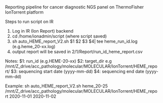 Reporting pipeline for cancer diagnostic NGS panel on ThermoFisher IonTorrent platform

Steps to run script on IR 
1.	Log in IR (Ion Report) backend
2.	cd /home/ionadmin/script (where script saved)
3.	sh auto_HEME_report_V2.sh $1 $2 $3 $4| tee heme_run_id.log (e.g.heme_20-xx.log)
4.	output report will be saved in $2/$1/Report/run_id_heme_report.csv

Notes: 
$1: run_id (e.g.HEME-20-xx)
$2: target_dir e.g /mnt/Z_drive/acc_pathology/molecular/MOLECULAR/IonTorrent/HEME_report/
$3: sequencing start date (yyyy-mm-dd)
$4: sequencing end date (yyyy-mm-dd)

Example: 
sh auto_HEME_report_V2.sh heme_20-25 /mnt/Z_drive/acc_pathology/molecular/MOLECULAR/IonTorrent/HEME_report 2020-11-01 2020-11-02